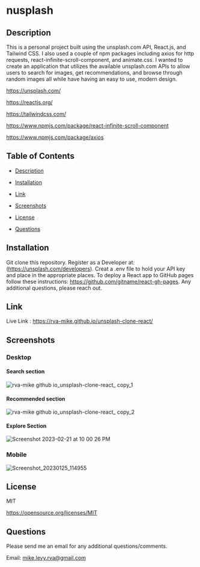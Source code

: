 # nusplash

  ## Description
This is a personal project built using the unsplash.com API, React.js, and Tailwind CSS. I also used a couple of npm packages including axios for http requests, react-infinite-scroll-component, and animate.css. I wanted to create an application that utilizes the available unsplash.com APIs to allow users to search for images, get recommendations, and browse through random images all while have having an easy to use, modern design. 

https://unsplash.com/

https://reactjs.org/

https://tailwindcss.com/

https://www.npmjs.com/package/react-infinite-scroll-component

https://www.npmjs.com/package/axios

  ## Table of Contents
  * [Description](#description)
  * [Installation](#installation)

  * [Link](#link)
  * [Screenshots](#screenshots)
  * [License](#license)
  * [Questions](#questions)

  ## Installation
  
  Git clone this repository. Register as a Developer at: (https://unsplash.com/developers). Creat a .env file to hold your API key and place in the appropriate places. To deploy a React app to GitHub pages follow these instructions: https://github.com/gitname/react-gh-pages. Any additional questions, please reach out. 
  
  ## Link 
  
  Live Link : https://rva-mike.github.io/unsplash-clone-react/
  
  ## Screenshots
  
  ### Desktop
  
  #### Search section
![rva-mike github io_unsplash-clone-react_ copy_1](https://user-images.githubusercontent.com/105617274/214625454-7f6b30e3-234c-4a06-aa4e-f8609e67fa6e.png)

#### Recommended section
![rva-mike github io_unsplash-clone-react_ copy_2](https://user-images.githubusercontent.com/105617274/214625524-9b12a138-ca62-44d0-9669-d4bf7ceaaf19.png)

#### Explore Section
![Screenshot 2023-02-21 at 10 00 26 PM](https://user-images.githubusercontent.com/105617274/224584414-65e4651c-d2cf-462e-a1a3-4178b8326b5b.png)



### Mobile

![Screenshot_20230125_114955](https://user-images.githubusercontent.com/105617274/214626341-313d8b7b-48be-44dd-ad15-5dc698111aa6.png)


  ## License
  MIT

  https://opensource.org/licenses/MIT


  ## Questions
  Please send me an email for any additional questions/comments.

  Email: mike.levy.rva@gmail.com




